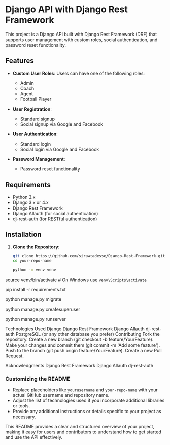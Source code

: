 # Django API with Django Rest Framework

This project is a Django API built with Django Rest Framework (DRF) that supports user management with custom roles, social authentication, and password reset functionality.

## Features

- **Custom User Roles**: Users can have one of the following roles:
  - Admin
  - Coach
  - Agent
  - Football Player

- **User Registration**:
  - Standard signup
  - Social signup via Google and Facebook

- **User Authentication**:
  - Standard login
  - Social login via Google and Facebook

- **Password Management**:
  - Password reset functionality

## Requirements

- Python 3.x
- Django 3.x or 4.x
- Django Rest Framework
- Django Allauth (for social authentication)
- dj-rest-auth (for RESTful authentication)

## Installation

1. **Clone the Repository**:

   ```bash
   git clone https://github.com/sirawtadesse/Django-Rest-Framework.git
   cd your-repo-name
   
   python -m venv venv
source venv/bin/activate  # On Windows use `venv\Scripts\activate`

pip install -r requirements.txt

python manage.py migrate

python manage.py createsuperuser

python manage.py runserver

Technologies Used
Django
Django Rest Framework
Django Allauth
dj-rest-auth
PostgreSQL (or any other database you prefer)
Contributing
Fork the repository.
Create a new branch (git checkout -b feature/YourFeature).
Make your changes and commit them (git commit -m 'Add some feature').
Push to the branch (git push origin feature/YourFeature).
Create a new Pull Request.

Acknowledgments
Django Rest Framework
Django Allauth
dj-rest-auth

### Customizing the README

- Replace placeholders like `yourusername` and `your-repo-name` with your actual GitHub username and repository name.
- Adjust the list of technologies used if you incorporate additional libraries or tools.
- Provide any additional instructions or details specific to your project as necessary.

This README provides a clear and structured overview of your project, making it easy for users and contributors to understand how to get started and use the API effectively.
